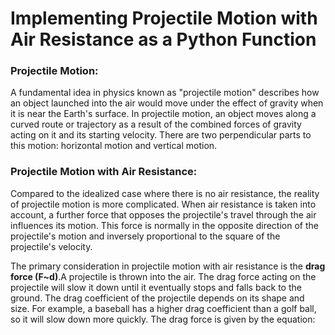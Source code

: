 # Implementing Projectile Motion with Air Resistance as a Python Function

### Projectile Motion:
A fundamental idea in physics known as "projectile motion" describes how an object launched into the air would move under the effect of gravity when it is near the Earth's surface. In projectile motion, an object moves along a curved route or trajectory as a result of the combined forces of gravity acting on it and its starting velocity. There are two perpendicular parts to this motion: horizontal motion and vertical motion.

### Projectile Motion with Air Resistance:
Compared to the idealized case where there is no air resistance, the reality of projectile motion is more complicated. When air resistance is taken into account, a further force that opposes the projectile's travel through the air influences its motion. This force is normally in the opposite direction of the projectile's motion and inversely proportional to the square of the projectile's velocity.

The primary consideration in projectile motion with air resistance is the **drag force (F~d)**.A projectile is thrown into the air. The drag force acting on the projectile will slow it down until it eventually stops and falls back to the ground. The drag coefficient of the projectile depends on its shape and size. For example, a baseball has a higher drag coefficient than a golf ball, so it will slow down more quickly. 
The drag force is given by the equation:


